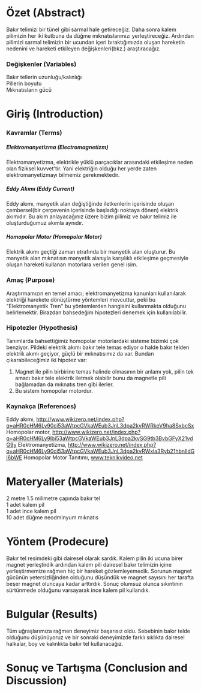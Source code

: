 # Özet (Abstract)
Bakır telimizi bir tünel gibi sarmal hale getireceğiz. Daha sonra kalem pilimizin her iki kutbuna da düğme mıknatıslarımızı yerleştireceğiz. Ardından pilimizi sarmal telimizin bir ucundan içeri bıraktığımızda oluşan hareketin nedenini ve hareketi etkileyen değişkenleri(bkz.) araştıracağız.

### Değişkenler (Variables)
Bakır tellerin uzunluğu/kalınlığı<br>
Pillerin boyutu<br>
Mıknatısların gücü
# Giriş (Introduction)
### Kavramlar (Terms)
##### Elektromanyetizma (Electromagnetizm)
Elektromanyetizma, elektrikle yüklü parçacıklar arasındaki etkileşime neden olan fiziksel kuvvet'tir. Yani elektriğin olduğu her yerde zaten elektromanyetizmayı bilmemiz gerekmektedir.
##### Eddy Akımı (Eddy Current)
Eddy akımı, manyetik alan değiştiğinde iletkenlerin içerisinde oluşan çembersel(bir çerçevenin içerisinde başladığı noktaya dönen) elektrik akımıdır. Bu akım anlayacağınız üzere bizim pilimiz ve bakır telimiz ile oluşturduğumuz akımla aynıdır.
##### Homopolar Motor (Homopolar Motor)
Elektrik akımı geçtiği zaman etrafında bir manyetik alan oluşturur. Bu manyetik alan mıknatısın manyetik alanıyla karşılıklı etkileşime geçmesiyle oluşan hareketi kullanan motorlara verilen genel isim.
### Amaç (Purpose)
Araştırmamızın en temel amacı; elektromanyetizma kanunları kullanılarak elektriği harekete dönüştürme yöntemleri mevcuttur, peki bu "Elektromanyetik Tren" bu yöntemlerden hangisini kullanmakta olduğunu belirlemektir. Birazdan bahsedeğim hipotezleri denemek için kullanılabilir.
### Hipotezler (Hypothesis)
Tanımlarda bahsettiğimiz homopolar motorlardaki sisteme bizimki çok benziyor. Pildeki elektrik akımı bakır tele temas ediyor o halde bakır telden elektrik akımı geçiyor, güçlü bir mıknatısımız da var. Bundan çıkarabileceğimiz iki hipotez var:<br>
1. Magnet ile pilin birbirine temas halinde olmasının bir anlamı yok, pilin tek amacı bakır tele elektrik iletmek olabilir bunu da magnetle pili bağlamadan da mıknatıs tren gibi ilerler.<br>
2. Bu sistem homopolar motordur.
### Kaynakça (References)
Eddy akımı, http://www.wikizero.net/index.php?q=aHR0cHM6Ly90ci53aWtpcGVkaWEub3JnL3dpa2kvRWRkeV9ha8SxbcSx
Homopolar motor, http://www.wikizero.net/index.php?q=aHR0cHM6Ly9lbi53aWtpcGVkaWEub3JnL3dpa2kvSG9tb3BvbGFyX21vdG9y
Elektromanyetizma, http://www.wikizero.net/index.php?q=aHR0cHM6Ly90ci53aWtpcGVkaWEub3JnL3dpa2kvRWxla3Ryb21hbnlldGl6bWE
Homopolar Motor Tanıtımı, www.teknikvideo.net
# Materyaller (Materials)
2 metre 1.5 milimetre çapında bakır tel<br>
1 adet kalem pil<br>
1 adet ince kalem pil<br>
10 adet düğme neodminyum mıknatıs

# Yöntem (Prodecure)
Bakır tel resimdeki gibi dairesel olarak sardık. Kalem pilin iki ucuna birer magnet yerleştirdik ardından kalem pili dairesel bakır telimizin içine yerleştirmemize rağmen hiç bir hareket gözlemleyemedik. Sorunun magnet gücünün yetersizliğinden olduğunu düşündük ve magnet sayısını her tarafta beşer magnet oluncaya kadar arttırdık. Sonuç olumsuz olunca sıkıntının sürtünmede olduğunu varsayarak ince kalem pil kullandık. 

# Bulgular (Results)
Tüm uğraşlarımıza rağmen deneyimiz başarısız oldu. Sebebinin bakır telde olduğunu düşünüyoruz ve bir sonraki deneyimizde farklı sıklıkta dairesel halkalar, boy ve kalınlıkta bakır tel kullanacağız.

# Sonuç ve Tartışma (Conclusion and Discussion) 



